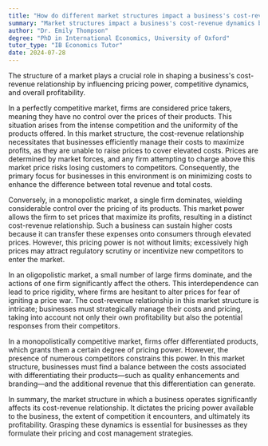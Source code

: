 ```yaml
---
title: "How do different market structures impact a business's cost-revenue relationship?"
summary: "Market structures impact a business's cost-revenue dynamics by shaping pricing power, competition levels, and overall profitability. Understanding these influences is crucial for effective business strategy and decision-making."
author: "Dr. Emily Thompson"
degree: "PhD in International Economics, University of Oxford"
tutor_type: "IB Economics Tutor"
date: 2024-07-28
---
```


The structure of a market plays a crucial role in shaping a business's cost-revenue relationship by influencing pricing power, competitive dynamics, and overall profitability.

In a perfectly competitive market, firms are considered price takers, meaning they have no control over the prices of their products. This situation arises from the intense competition and the uniformity of the products offered. In this market structure, the cost-revenue relationship necessitates that businesses efficiently manage their costs to maximize profits, as they are unable to raise prices to cover elevated costs. Prices are determined by market forces, and any firm attempting to charge above this market price risks losing customers to competitors. Consequently, the primary focus for businesses in this environment is on minimizing costs to enhance the difference between total revenue and total costs.

Conversely, in a monopolistic market, a single firm dominates, wielding considerable control over the pricing of its products. This market power allows the firm to set prices that maximize its profits, resulting in a distinct cost-revenue relationship. Such a business can sustain higher costs because it can transfer these expenses onto consumers through elevated prices. However, this pricing power is not without limits; excessively high prices may attract regulatory scrutiny or incentivize new competitors to enter the market.

In an oligopolistic market, a small number of large firms dominate, and the actions of one firm significantly affect the others. This interdependence can lead to price rigidity, where firms are hesitant to alter prices for fear of igniting a price war. The cost-revenue relationship in this market structure is intricate; businesses must strategically manage their costs and pricing, taking into account not only their own profitability but also the potential responses from their competitors.

In a monopolistically competitive market, firms offer differentiated products, which grants them a certain degree of pricing power. However, the presence of numerous competitors constrains this power. In this market structure, businesses must find a balance between the costs associated with differentiating their products—such as quality enhancements and branding—and the additional revenue that this differentiation can generate.

In summary, the market structure in which a business operates significantly affects its cost-revenue relationship. It dictates the pricing power available to the business, the extent of competition it encounters, and ultimately its profitability. Grasping these dynamics is essential for businesses as they formulate their pricing and cost management strategies.
    